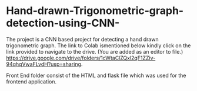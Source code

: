 # Hand-drawn-Trigonometric-graph-detection-using-CNN-
The project is a CNN based project for detecting a hand drawn trigonometric graph.
The link to Colab ismentioned below kindly click on the link provided to navigate to the drive. (You are added as an editor to file.)
https://drive.google.com/drive/folders/1cWtaClZQxl2qF1ZZiv-94qhqVwaFLvdH?usp=sharing. 

Front End folder consist of the HTML and flask file which was used for the frontend application.
